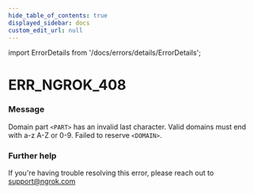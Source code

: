 ```yaml
---
hide_table_of_contents: true
displayed_sidebar: docs
custom_edit_url: null
---
```


import ErrorDetails from '/docs/errors/details/ErrorDetails';

# ERR_NGROK_408

### Message
Domain part `<PART>` has an invalid last character. Valid domains must end with a-z A-Z or 0-9. Failed to reserve `<DOMAIN>`.

### Further help
If you're having trouble resolving this error, please reach out to [support@ngrok.com](mailto:support@ngrok.com?subject=Help%20with%20ERR_NGROK_408)

<ErrorDetails error='err_ngrok_408' />
